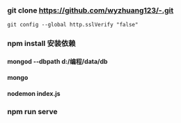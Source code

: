 ### git clone https://github.com/wyzhuang123/-.git

    git config --global http.sslVerify "false"

### npm install 安装依赖

#### mongod --dbpath d:/编程/data/db

#### mongo

#### nodemon index.js

### npm run serve
